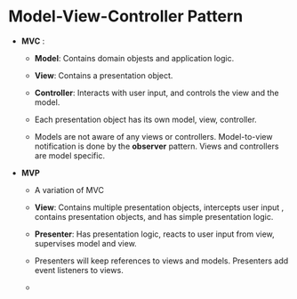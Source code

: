 # Model-View-Controller Pattern

* **MVC** :
   
   * **Model**: Contains domain objests and application logic.
   
   * **View**: Contains a presentation object.
   
   * **Controller**: Interacts with user input, and controls the view and the model.
   
   * Each presentation object has its own model, view, controller.
   
   * Models are not aware of any views or controllers. Model-to-view notification is done by the **observer** pattern. Views and controllers are model specific.

* **MVP**
   
   * A variation of MVC
   
   * **View**: Contains multiple presentation objects, intercepts user input , contains presentation objects, and has simple presentation logic.
   
   * **Presenter**: Has presentation logic, reacts to user input from view, supervises model and view.
   
   * Presenters will keep references to views and models. Presenters add event listeners to views.
   
   * 